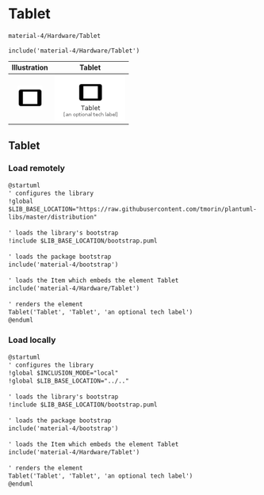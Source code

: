 # Tablet


```text
material-4/Hardware/Tablet
```

```text
include('material-4/Hardware/Tablet')
```



| Illustration | Tablet |
| :---: | :---: |
| ![illustration for Illustration](../../material-4/Hardware/Tablet.png) | ![illustration for Tablet](../../material-4/Hardware/Tablet.Local.png) |




## Tablet

### Load remotely
```plantuml
@startuml
' configures the library
!global $LIB_BASE_LOCATION="https://raw.githubusercontent.com/tmorin/plantuml-libs/master/distribution"

' loads the library's bootstrap
!include $LIB_BASE_LOCATION/bootstrap.puml

' loads the package bootstrap
include('material-4/bootstrap')

' loads the Item which embeds the element Tablet
include('material-4/Hardware/Tablet')

' renders the element
Tablet('Tablet', 'Tablet', 'an optional tech label')
@enduml
```

### Load locally
```plantuml
@startuml
' configures the library
!global $INCLUSION_MODE="local"
!global $LIB_BASE_LOCATION="../.."

' loads the library's bootstrap
!include $LIB_BASE_LOCATION/bootstrap.puml

' loads the package bootstrap
include('material-4/bootstrap')

' loads the Item which embeds the element Tablet
include('material-4/Hardware/Tablet')

' renders the element
Tablet('Tablet', 'Tablet', 'an optional tech label')
@enduml
```

